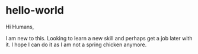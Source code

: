 # hello-world

Hi Humans, 

I am new to this.  Looking to learn a new skill and perhaps get a job later with it. I hope I can do it as I am not a spring chicken anymore. 
